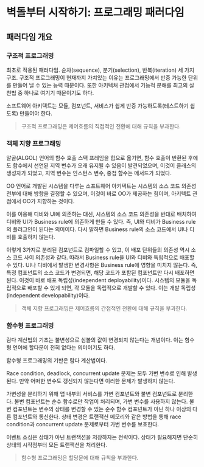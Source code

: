 # 벽돌부터 시작하기: 프로그래밍 패러다임

## 패러다임 개요

### 구조적 프로그래밍

최초로 적용된 패러다임. 순차(sequence), 분기(selection), 반복(iteration) 세 가지 구조. 구조적 프로그래밍이 현재까지 가치있는 이유는 프로그래밍에서 반증 가능한 단위를 만들어 낼 수 있는
능력 때문이다. 또한 아키텍처 관점에서 기능적 분해를 최고의 실천법 중 하나로 여기기 때문이기도 하다.

소프트웨어 아키텍트는 모듈, 컴포넌트, 서비스가 쉽게 반증 가능하도록(테스트하기 쉽도록) 만들어야 한다.

> 구조적 프로그래밍은 제어흐름의 직접적인 전환에 대해 규칙을 부과한다.

### 객체 지향 프로그래밍

알골(ALGOL) 언어의 함수 호출 스택 프레임을 힙으로 옮기면, 함수 호출이 반환된 후에도 함수에서 선언된 지역 변수가 오래 유지될 수 있음이 발견되었으며, 이것이 클래스의 생성자가 되었고, 지역 변수는 인스턴스
변수, 중첩 함수는 메서드가 되었다.

OO 언어로 개발된 시스템을 다루는 소프트웨어 아키텍트는 시스템의 소스 코드 의존성 전부에 대해 방향을 결정할 수 있으며, 이것이 바로 OO가 제공하는 힘이며, 아키텍트 관점에서 OO가 지향하는 것이다.

이를 이용해 디비와 UI에 의존하는 대신, 시스템의 소스 코드 의존성을 반대로 배치하여 디비와 UI가 Business rule에 의존하게 만들 수 있다. 즉, UI와 디비가 Business rule의 플러그인이
된다는 의미이다. 다시 말하면 Business rule의 소스 코드에서 UI나 디비를 호출하지 않는다.

이렇게 3가지로 분리된 컴포넌트로 컴파일할 수 있고, 이 배포 단위들의 의존성 역시 소스 코드 사이 의존성과 같다. 따라서 Business rule을 UI와 디비와 독립적으로 배포할 수 있다. UI나 디비에서 발생한
변경사항은 Business rule에 영향을 미치지 않는다. 즉, 특정 컴포넌트의 소스 코드가 변경되면, 해당 코드가 포함된 컴포넌트만 다시 배포하면 된다. 이것이 바로 배포 독립성(independent
deployability)이다. 시스템의 모듈을 독립적으로 배포할 수 있게 되면, 각 모듈을 독립적으로 개발할 수 있다. 이는 개발 독립성(independent developability)이다.

> 객체 지향 프로그래밍은 제어흐름의 간접적인 전환에 대해 규칙을 부과한다.

### 함수형 프로그래밍

람다 계산법의 기초는 불변성으로 심볼의 값이 변경되지 않는다는 개념이다. 이는 함수형 언어에 할다문이 전혀 없다는 의미이기도 하다.

함수형 프로그래밍의 기반은 람다 계산법이다.

Race condition, deadlock, concurrent update 문제는 모두 가변 변수로 인해 발생된다. 만약 어떠한 변수도 갱신되지 않는다면 이러한 문제가 발생하지 않는다.

가변성을 분리하기 위해 앱 내부의 서비스를 가변 컴포넌트와 불변 컴포넌트로 분리한다. 불변 컴포넌트는 순수 함수로만 작업이 처리되며, 가변 변수를 사용하지 않는다. 불변 컴포넌트는 변수의 상태를 변경할 수 있는 순수
함수 컴포넌트가 아닌 하나 이상의 다른 컴포넌트와 통신한다. 상태 변경은 트랜잭션 메모리와 같은 방법을 통해 race condition과 concurrent update 문제로부터 가변 변수를 보호한다.

이벤트 소싱은 상태가 아닌 트랜잭션을 저장하자는 전략이다. 상태가 필요해지면 단순히 상태의 시작점부터 모든 트랜잭션을 처리한다.

> 함수형 프로그래밍은 할당문에 대해 규칙을 부과한다.

